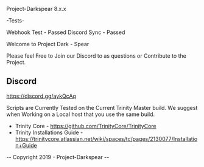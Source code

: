 Project-Darkspear
8.x.x

-Tests-

Webhook Test	- Passed
Discord Sync	- Passed


Welcome to Project Dark - Spear


Please feel Free to Join our Discord to as questions or Contribute to the Project.

Discord
---------
https://discord.gg/aykQcAq



Scripts are Currently Tested on the Current Trinity Master build.
We suggest when Working on a Local host that you use the same build.

- Trinity Core - 
https://github.com/TrinityCore/TrinityCore
- Trinity Installations Guide - 
https://trinitycore.atlassian.net/wiki/spaces/tc/pages/2130077/Installation+Guide




-- Copyright 2019 - Project-Darkspear --